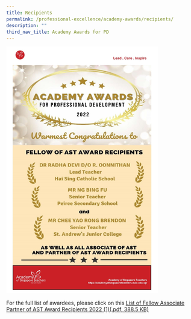 ```yaml
---
title: Recipients
permalink: /professional-excellence/academy-awards/recipients/
description: ""
third_nav_title: Academy Awards for PD
---
```

<img src="/images/aa1.png" style="width:80%">

For the full list of awardees, please click on this&nbsp;[List of Fellow Associate Partner of AST Award Recipients 2022 (1)(.pdf, 388.5 KB)](/files/aar2022.pdf)